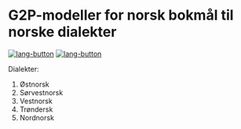# G2P-modeller for norsk bokmål til norske dialekter

[![lang-button](https://img.shields.io/badge/-Norsk-grey)](https://github.com/Sprakbanken/g2p_models/blob/main/LESMEG.md) [![lang-button](https://img.shields.io/badge/-English-blue)](https://github.com/Sprakbanken/g2p_models/blob/main/README.md)


Dialekter:
1. Østnorsk
2. Sørvestnorsk
3. Vestnorsk
4. Trøndersk
5. Nordnorsk
